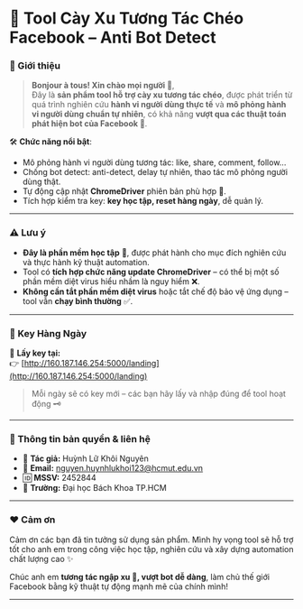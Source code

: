 # 🚀 Tool Cày Xu Tương Tác Chéo Facebook – Anti Bot Detect

### 🌟 Giới thiệu
> **Bonjour à tous! Xin chào mọi người 👋**,  
Đây là **sản phẩm tool hỗ trợ cày xu tương tác chéo**, được phát triển từ quá trình nghiên cứu **hành vi người dùng thực tế** và **mô phỏng hành vi người dùng chuẩn tự nhiên**, có khả năng **vượt qua các thuật toán phát hiện bot của Facebook 🤖**.

🛠️ **Chức năng nổi bật**:
- Mô phỏng hành vi người dùng tương tác: like, share, comment, follow...
- Chống bot detect: anti-detect, delay tự nhiên, thao tác mô phỏng người dùng thật.
- Tự động cập nhật **ChromeDriver** phiên bản phù hợp 🚀.
- Tích hợp kiểm tra key: **key học tập, reset hàng ngày**, dễ quản lý.

---

### ⚠️ Lưu ý
- **Đây là phần mềm học tập** 🧠, được phát hành cho mục đích nghiên cứu và thực hành kỹ thuật automation.
- Tool có **tích hợp chức năng update ChromeDriver** – có thể bị một số phần mềm diệt virus hiểu nhầm là nguy hiểm ❌.
- **Không cần tắt phần mềm diệt virus** hoặc tắt chế độ bảo vệ ứng dụng – tool vẫn **chạy bình thường** ✅.

---

### 🔑 Key Hàng Ngày
🔗 **Lấy key tại:**  
👉 [http://160.187.146.254:5000/landing](http://160.187.146.254:5000/landing)

> Mỗi ngày sẽ có key mới – các bạn hãy lấy và nhập đúng để tool hoạt động 🗝️

---

### 👤 Thông tin bản quyền & liên hệ
- 📛 **Tác giả:** Huỳnh Lữ Khôi Nguyên  
- 📧 **Email:** [nguyen.huynhlukhoi123@hcmut.edu.vn](mailto:nguyen.huynhlukhoi123@hcmut.edu.vn)  
- 🆔 **MSSV:** 2452844  
- 🏫 **Trường:** Đại học Bách Khoa TP.HCM

---

### ❤️ Cảm ơn
Cảm ơn các bạn đã tin tưởng sử dụng sản phẩm. Mình hy vọng tool sẽ hỗ trợ tốt cho anh em trong công việc học tập, nghiên cứu và xây dựng automation chất lượng cao ✨

Chúc anh em **tương tác ngập xu 💸, vượt bot dễ dàng**, làm chủ thế giới Facebook bằng kỹ thuật tự động mạnh mẽ của chính mình!

---


